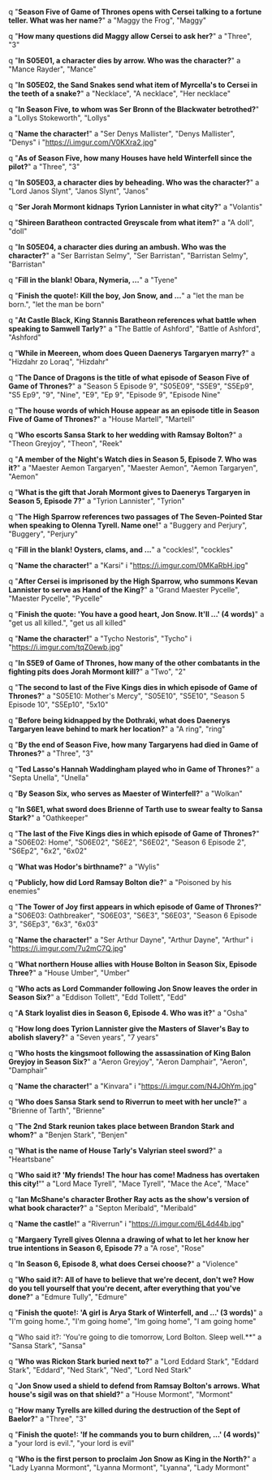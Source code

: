 q "**Season Five of Game of Thrones opens with Cersei talking to a fortune teller. What was her name?**"
a "Maggy the Frog", "Maggy"

q "**How many questions did Maggy allow Cersei to ask her?**"
a "Three", "3"

q "**In S05E01, a character dies by arrow. Who was the character?**"
a "Mance Rayder", "Mance"

q "**In S05E02, the Sand Snakes send what item of Myrcella's to Cersei in the teeth of a snake?**"
a "Necklace", "A necklace", "Her necklace"

q "**In Season Five, to whom was Ser Bronn of the Blackwater betrothed?**"
a "Lollys Stokeworth", "Lollys"

q "**Name the character!**"
a "Ser Denys Mallister", "Denys Mallister", "Denys"
i "https://i.imgur.com/V0KXra2.jpg"

q "**As of Season Five, how many Houses have held Winterfell since the pilot?**"
a "Three", "3"

q "**In S05E03, a character dies by beheading. Who was the character?**"
a "Lord Janos Slynt", "Janos Slynt", "Janos"

q "**Ser Jorah Mormont kidnaps Tyrion Lannister in what city?**"
a "Volantis"

q "**Shireen Baratheon contracted Greyscale from what item?**"
a "A doll", "doll"

q "**In S05E04, a character dies during an ambush. Who was the character?**"
a "Ser Barristan Selmy", "Ser Barristan", "Barristan Selmy", "Barristan"

q "**Fill in the blank! Obara, Nymeria, ...**"
a "Tyene"

q "**Finish the quote!: Kill the boy, Jon Snow, and ...**"
a "let the man be born.", "let the man be born"

q "**At Castle Black, King Stannis Baratheon references what battle when speaking to Samwell Tarly?**"
a "The Battle of Ashford", "Battle of Ashford", "Ashford"

q "**While in Meereen, whom does Queen Daenerys Targaryen marry?**"
a "Hizdahr zo Loraq", "Hizdahr"

q "**The Dance of Dragons is the title of what episode of Season Five of Game of Thrones?**"
a "Season 5 Episode 9", "S05E09", "S5E9", "S5Ep9", "S5 Ep9", "9", "Nine", "E9", "Ep 9", "Episode 9", "Episode Nine"

q "**The house words of which House appear as an episode title in Season Five of Game of Thrones?**"
a "House Martell", "Martell"

q "**Who escorts Sansa Stark to her wedding with Ramsay Bolton?**"
a "Theon Greyjoy", "Theon", "Reek"

q "**A member of the Night's Watch dies in Season 5, Episode 7. Who was it?**"
a "Maester Aemon Targaryen", "Maester Aemon", "Aemon Targaryen", "Aemon"

q "**What is the gift that Jorah Mormont gives to Daenerys Targaryen in Season 5, Episode 7?**"
a "Tyrion Lannister", "Tyrion"

q "**The High Sparrow references two passages of The Seven-Pointed Star when speaking to Olenna Tyrell. Name one!**"
a "Buggery and Perjury", "Buggery", "Perjury"

q "**Fill in the blank! Oysters, clams, and ...**"
a "cockles!", "cockles"

q "**Name the character!**"
a "Karsi"
i "https://i.imgur.com/0MKaRbH.jpg"

q "**After Cersei is imprisoned by the High Sparrow, who summons Kevan Lannister to serve as Hand of the King?**"
a "Grand Maester Pycelle", "Maester Pycelle", "Pycelle"

q "**Finish the quote: 'You have a good heart, Jon Snow. It'll ...' (4 words)**"
a "get us all killed.", "get us all killed"

q "**Name the character!**"
a "Tycho Nestoris", "Tycho"
i "https://i.imgur.com/tqZ0ewb.jpg"

q "**In S5E9 of Game of Thrones, how many of the other combatants in the fighting pits does Jorah Mormont kill?**"
a "Two", "2"

q "**The second to last of the Five Kings dies in which episode of Game of Thrones?**"
a "S05E10: Mother's Mercy", "S05E10", "S5E10", "Season 5 Episode 10", "S5Ep10", "5x10"

q "**Before being kidnapped by the Dothraki, what does Daenerys Targaryen leave behind to mark her location?**"
a "A ring", "ring"

q "**By the end of Season Five, how many Targaryens had died in Game of Thrones?**"
a "Three", "3"

q "**Ted Lasso's Hannah Waddingham played who in Game of Thrones?**"
a "Septa Unella", "Unella"

q "**By Season Six, who serves as Maester of Winterfell?**"
a "Wolkan"

q "**In S6E1, what sword does Brienne of Tarth use to swear fealty to Sansa Stark?**"
a "Oathkeeper"

q "**The last of the Five Kings dies in which episode of Game of Thrones?**"
a "S06E02: Home", "S06E02", "S6E2", "S6E02", "Season 6 Episode 2", "S6Ep2", "6x2", "6x02"

q "**What was Hodor's birthname?**"
a "Wylis"

q "**Publicly, how did Lord Ramsay Bolton die?**"
a "Poisoned by his enemies"

q "**The Tower of Joy first appears in which episode of Game of Thrones?**"
a "S06E03: Oathbreaker", "S06E03", "S6E3", "S6E03", "Season 6 Episode 3", "S6Ep3", "6x3", "6x03"

q "**Name the character!**"
a "Ser Arthur Dayne", "Arthur Dayne", "Arthur"
i "https://i.imgur.com/7u2mC7Q.jpg"

q "**What northern House allies with House Bolton in Season Six, Episode Three?**"
a "House Umber", "Umber"

q "**Who acts as Lord Commander following Jon Snow leaves the order in Season Six?**"
a "Eddison Tollett", "Edd Tollett", "Edd"

q "**A Stark loyalist dies in Season 6, Episode 4. Who was it?**"
a "Osha"

q "**How long does Tyrion Lannister give the Masters of Slaver's Bay to abolish slavery?**"
a "Seven years", "7 years"

q "**Who hosts the kingsmoot following the assassination of King Balon Greyjoy in Season Six?**"
a "Aeron Greyjoy", "Aeron Damphair", "Aeron", "Damphair"

q "**Name the character!**"
a "Kinvara"
i "https://i.imgur.com/N4JOhYm.jpg"

q "**Who does Sansa Stark send to Riverrun to meet with her uncle?**"
a "Brienne of Tarth", "Brienne"

q "**The 2nd Stark reunion takes place between Brandon Stark and whom?**"
a "Benjen Stark", "Benjen"

q "**What is the name of House Tarly's Valyrian steel sword?**"
a "Heartsbane"

q "**Who said it? 'My friends! The hour has come! Madness has overtaken this city!'**"
a "Lord Mace Tyrell", "Mace Tyrell", "Mace the Ace", "Mace"

q "**Ian McShane's character Brother Ray acts as the show's version of what book character?**"
a "Septon Meribald", "Meribald"

q "**Name the castle!**"
a "Riverrun"
i "https://i.imgur.com/6L4d44b.jpg"

q "**Margaery Tyrell gives Olenna a drawing of what to let her know her true intentions in Season 6, Episode 7?**
a "A rose", "Rose"

q "**In Season 6, Episode 8, what does Cersei choose?**"
a "Violence"

q "**Who said it?: All of have to believe that we're decent, don't we? How do you tell yourself that you're decent, after everything that you've done?**"
a "Edmure Tully", "Edmure"

q "**Finish the quote!: 'A girl is Arya Stark of Winterfell, and ...' (3 words)**"
a "I'm going home.", "I'm going home", "Im going home", "I am going home"

q "Who said it?: 'You're going to die tomorrow, Lord Bolton. Sleep well.**"
a "Sansa Stark", "Sansa"

q "**Who was Rickon Stark buried next to?**"
a "Lord Eddard Stark", "Eddard Stark", "Eddard", "Ned Stark", "Ned", "Lord Ned Stark"

q "**Jon Snow used a shield to defend from Ramsay Bolton's arrows. What house's sigil was on that shield?**"
a "House Mormont", "Mormont"

q "**How many Tyrells are killed during the destruction of the Sept of Baelor?**"
a "Three", "3"

q "**Finish the quote!: 'If he commands you to burn children, ...' (4 words)**"
a "your lord is evil.", "your lord is evil"

q "**Who is the first person to proclaim Jon Snow as King in the North?**"
a "Lady Lyanna Mormont", "Lyanna Mormont", "Lyanna", "Lady Mormont"
